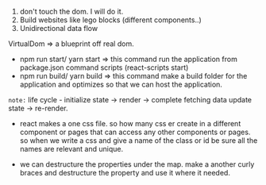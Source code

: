 1. don't touch the dom. I will do it.
2. Build websites like lego blocks (different components..)
3. Unidirectional data flow

VirtualDom => a blueprint off real dom. 

* npm run start/ yarn start => this command run the application from package.json command scripts (react-scripts start)
* npm run build/ yarn build => this command make a build folder for the application and optimizes so that we can host the application. 

`note:` life cycle - initialize state -> render -> complete fetching data update state -> re-render.

* react makes a one css file. so how many css er create in a different component or pages that can access any other components or pages. so when we write a css and give a name of the class or id be sure all the names are relevant and unique.

* we can destructure the properties under the map. make a another curly braces and destructure the property and use it where it needed.